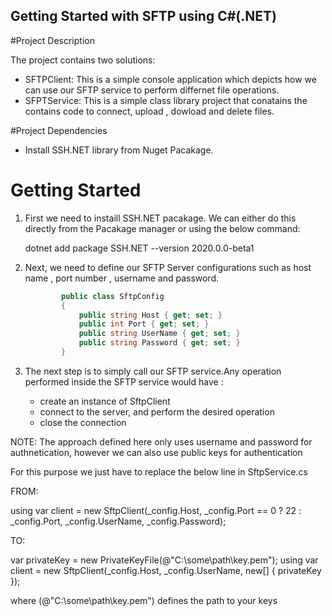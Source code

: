 ## Getting Started with SFTP using C#(.NET)

#Project Description

The project contains two solutions:
- SFTPClient: This is a simple console application which depicts how we can use our SFTP service to perform differnet file operations.
- SFPTService: This is a simple class library project that conatains the contains code to connect, upload , dowload and delete files.

#Project Dependencies

- Install SSH.NET library from Nuget Pacakage.

# Getting Started 

1. First we need to instaill SSH.NET pacakage. We can either do this directly from the Pacakage manager or using the below command:

	dotnet add package SSH.NET --version 2020.0.0-beta1

2. Next, we need to define our SFTP Server configurations such as host name , port number , username and password.

	```cs
			public class SftpConfig
			{
				public string Host { get; set; }
				public int Port { get; set; }
				public string UserName { get; set; }
				public string Password { get; set; }
			}
	```

3. The next step is to simply call our SFTP service.Any operation performed inside the SFTP service would have :

	- create an instance of SftpClient 
	- connect to the server, and perform the desired operation
	- close the connection


NOTE: The approach defined here only uses username and password for authnetication, however we can also use public keys for authentication

For this purpose we just have to replace the below line in SftpService.cs

FROM:

using var client = new SftpClient(_config.Host, _config.Port == 0 ? 22 : _config.Port, _config.UserName, _config.Password);

TO: 

var privateKey = new PrivateKeyFile(@"C:\some\path\key.pem");
using var client = new SftpClient(_config.Host, _config.UserName, new[] { privateKey });

where (@"C:\some\path\key.pem") defines the path to your keys